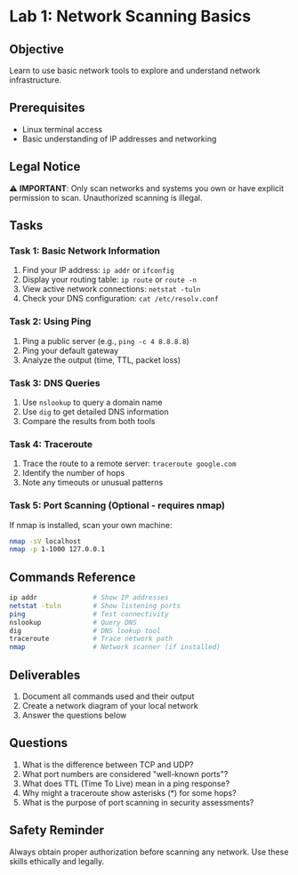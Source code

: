 # Lab 1: Network Scanning Basics

## Objective
Learn to use basic network tools to explore and understand network infrastructure.

## Prerequisites
- Linux terminal access
- Basic understanding of IP addresses and networking

## Legal Notice
⚠️ **IMPORTANT**: Only scan networks and systems you own or have explicit permission to scan. Unauthorized scanning is illegal.

## Tasks

### Task 1: Basic Network Information
1. Find your IP address: `ip addr` or `ifconfig`
2. Display your routing table: `ip route` or `route -n`
3. View active network connections: `netstat -tuln`
4. Check your DNS configuration: `cat /etc/resolv.conf`

### Task 2: Using Ping
1. Ping a public server (e.g., `ping -c 4 8.8.8.8`)
2. Ping your default gateway
3. Analyze the output (time, TTL, packet loss)

### Task 3: DNS Queries
1. Use `nslookup` to query a domain name
2. Use `dig` to get detailed DNS information
3. Compare the results from both tools

### Task 4: Traceroute
1. Trace the route to a remote server: `traceroute google.com`
2. Identify the number of hops
3. Note any timeouts or unusual patterns

### Task 5: Port Scanning (Optional - requires nmap)
If nmap is installed, scan your own machine:
```bash
nmap -sV localhost
nmap -p 1-1000 127.0.0.1
```

## Commands Reference
```bash
ip addr              # Show IP addresses
netstat -tuln        # Show listening ports
ping                 # Test connectivity
nslookup             # Query DNS
dig                  # DNS lookup tool
traceroute           # Trace network path
nmap                 # Network scanner (if installed)
```

## Deliverables
1. Document all commands used and their output
2. Create a network diagram of your local network
3. Answer the questions below

## Questions
1. What is the difference between TCP and UDP?
2. What port numbers are considered "well-known ports"?
3. What does TTL (Time To Live) mean in a ping response?
4. Why might a traceroute show asterisks (*) for some hops?
5. What is the purpose of port scanning in security assessments?

## Safety Reminder
Always obtain proper authorization before scanning any network. Use these skills ethically and legally.

